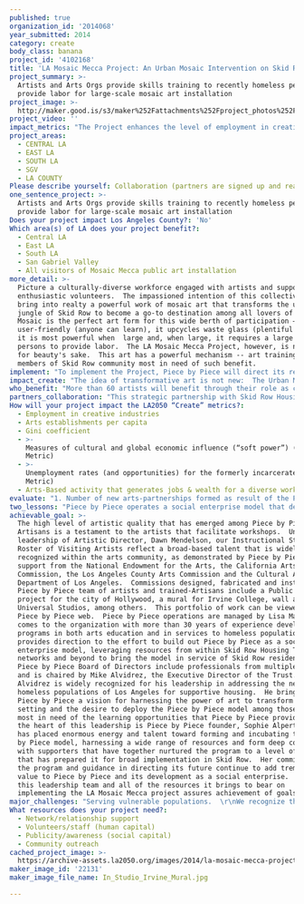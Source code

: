 ```yaml
---
published: true
organization_id: '2014068'
year_submitted: 2014
category: create
body_class: banana
project_id: '4102168'
title: 'LA Mosaic Mecca Project: An Urban Mosaic Intervention on Skid Row'
project_summary: >-
  Artists and Arts Orgs provide skills training to recently homeless persons to
  provide labor for large-scale mosaic art installation
project_image: >-
  http://maker.good.is/s3/maker%252Fattachments%252Fproject_photos%252Fimages%252F22131%252Fdisplay%252FIn_Studio_Irvine_Mural.jpg=c570x385
project_video: ''
impact_metrics: "The Project enhances the level of employment in creative industry by tapping the professional involvements of creative artists in the fields of design, visual art, public art, and art installations.  Further, the Project establishes a new creative industry by expanding the Piece by Piece social enterprise infrastructure to include many more workshops and training sites.  Exposure to Piece by Piece brought through the project is anticipated to expand its networks and sustainable resources  such that expansion brought through the project will institutionalize within the organization for the years that follow.  Piece by Piece currently engages 22 artists for programming; we anticipate the need to double this roster in 2015 in the context of the LA Mosaic Mecca Project and continue that trajectory of growth in service to workshop/training sites implemented in 2015 that remain in place for years to follow.\r\n\r\nThe core Artisan team trained by Piece by Piece over the years it served South Los Angeles is comprised largely of Latino members, many with limited English skill.  The accomplishment of Piece by Piece in providing training and opportunity to this disenfranchised and ethnically diverse group is a testament to the leverage of art for building impactful community that fosters readiness for career advancement.  The LA Mosaic Mecca project holds the potential of impacting, among Los Angelenos, the gini coefficient suggesting inequality of income and wealth evidenced among multi-cultural populations that face barriers to education and employment opportunity effecting their capacity to generate wealth, stability and self-sufficiency in their lives.\r\n\r\nThe project additionally holds the promise of contributing to the cultural mecca that is Los Angeles.  It builds upon the many world-class art and performance spaces that reside in the north sections of the city center and extends this reach South.  Coupled with the vibrant art activity currently taking place along the Art-Walk corridor and in the Arts District east of Alameda, the LA Mosaic Mecca Project, when implemented in Skid Row, improves the inclusivity of the Skid Row area in the ongoing Creative Renaissance that has been nourished in Los Angeles for more than a decade.  \r\n"
project_areas:
  - CENTRAL LA
  - EAST LA
  - SOUTH LA
  - SGV
  - LA COUNTY
Please describe yourself: Collaboration (partners are signed up and ready to hit the ground running!)
one_sentence_project: >-
  Artists and Arts Orgs provide skills training to recently homeless persons to
  provide labor for large-scale mosaic art installation
Does your project impact Los Angeles County?: 'No'
Which area(s) of LA does your project benefit?:
  - Central LA
  - East LA
  - South LA
  - San Gabriel Valley
  - All visitors of Mosaic Mecca public art installation
more_detail: >-
  Picture a culturally-diverse workforce engaged with artists and supported by
  enthusiastic volunteers.  The impassioned intention of this collective is to
  bring into realty a powerful work of mosaic art that transforms the urban
  jungle of Skid Row to become a go-to destination among all lovers of art. 
  Mosaic is the perfect art form for this wide berth of participation – it is
  user-friendly (anyone can learn), it upcycles waste glass (plentiful supply),
  it is most powerful when  large and, when large, it requires a large number of
  persons to provide labor.  The LA Mosaic Mecca Project, however, is not art
  for beauty's sake.  This art has a powerful mechanism -- art training to
  members of Skid Row community most in need of such benefit.
implement: "To implement the Project, Piece by Piece will direct its resources and networks of support toward the planning and design for a major mosaic installation in Skid Row.   Our partner, the Trust, enjoys deep connections in the downtown community and will assist our effort to identify an appropriate location for the LA Mosaic Mecca installation.  Our training programs will focus on skill sets and special topics that prepare participants to serve as Artisans for Mosaic design, fabrication and installation.  We will engage more than 60 Visiting Artists, including both from among the roster of Mosaic, Design and Public Art professionals who have previously served Piece by Piece and outreach to new artists supplying knowledge, skill and talent to the project.  We will form new partnerships, including with the Digital Mural Lab of UCLA SPARC, a unique research and teaching facility that brings state of the art computer technology to the production of community-based art.  We will engage our Social Media Manager toward the end of connecting Los Angeles, city-wide, to our Mosaic Mecca ambitions.  We will gain the support of representatives of the City, and of the local business community that is rapidly expanding within downtown neighborhoods in and surrounding the Skid Row area, including both the Spring Street Arts Corridor and the Arts District.  To provide full public access to the Mosaic Mecca activity, we will open a storefront withing Arts District Flea, and take part in events organized through Grand Performances, Renegade Craft Fair and KCRW Summer Nights, among others.  Our outreach will include extensive search for volunteers to assist the Mosaic Mecca Project at every level – from planning and design to prep and installations.  \r\nSteps toward completing the LA Mosaic Mecca project are in keeping with the daily operations of Piece by Piece.  Operations include learning workshops for participants at every level, training labs for participants advancing toward Artisan achievement, special topics instruction from Visiting Artists in Piece by Piece studio, and professional development for Piece by Piece Artist Instructors charged with design and fabrication challenges.  Our Program Director and Instructional staff will engage in advanced technology training to support their role in leading planning and design of a public art mosaic of scale that is suited to the chosen site.\r\n"
impact_create: "The idea of transformative art is not new:  The Urban Mosaic Intervention conducted in Chile by Isadora Paz Lopez was manifested for a town bisected by concrete rails.  Photos at www.mosaicartnow are not easily forgotten.  In Chile the need was for transforming an ugly landscape.  In Los Angeles the need is toward recognizing the resource of artists for addressing urban problems within systems of education, social service, workforce development, government and urban planning.\r\n\r\nThe project will put artists to work.  It has been established through research that artists can be a creative engine for a thriving society, yet opportunities for engagement remains limited.  The project offers work for artists that connects them with a broader community and brings recognition to their contributions as change-makers.  The visibility of the project in promoting the role of artists as not only creators but also problem-solvers, collaborators, community-builders, teachers, leaders and agents for change can guide the future of LA in recognizing the role of artists as a critical to education, urban development, and social needs at every level.  In 2050, LA can be the best place for artists to work and to live and to be recognized for how their contributions impact the community at every level.  \r\n\r\nThe proposed mosaic intervention will manifest as an outcome of training extended to residents of Skid Row who are vulnerable to homelessness.  These participants, paired and mentored by a large corp of professional artists, will perform the labor as a culminating thesis for their own advancement in creative learning and skill.  Following a training that includes both soft skills (working in teams, following instruction, complying with rules) and hard skills (design, craft and mosaic fabrication technique), participants succeed in not only directly producing a lasting work of art that brings beauty to their immediate surrounding, but also job experience that strongly lends to their potential for future employment.  Skid Row Residents often share the characteristic of poor education, limited opportunity and other conditions stemming from poverty.  The potential for creating opportunity through artmaking among this population helps to reduce the divide that has made homelessness a realty in our city.  Art as a vehicle to individual security and success will make LA a better place to create in 2050, and a better place for everyone to live.\r\n"
who_benefit: "More than 60 artists will benefit through their role as change-agents, more than doubling the roster of artists currently with Piece by Piece.  More than 100 Skid Row Residents will benefit through arts learning, skills training and transitional employment.  Some among these will springboard toward their own career as artists.  Others will attain permanent employment as a result of the job experience impact on their resume.  300 community volunteers will gain connection with artists and with their own creativity and deepen their commitment to ending homelessness and making LA a better place for all of its residents.  Those who live, work or frequent the site chosen for the LA Mosaic Mecca will benefit from the beautification.  The many groups currently working to develop economy and culture in districts that comprise the city’s core will benefit from enhanced connectivity stemming from the project’s implementation and broad outreach for inputs and support.  \r\n\r\nThe Project will transition Piece by Piece to a next level, solidifying its practices and metrics toward becoming a robust arts establishment.  As a social enterprise centered on arts-training and transitional employment that lends to career development both within the arts and in other industries, the advancement of the organization brings to Los Angeles a new model for engaging art to meet workforce development needs and achieve social ends.\r\n\r\nThe project re-thinks the purposes of a skills training program.  It is heavily inspired by expansive research that has proven that art learning can advance skill, knowledge, problem-solving and critical thinking at a rate that academic learning does not.  Arts learning speaks to multiple modes:  practicing concrete experience and active experimentation as well as reflection and conceptualization.  Art offers learning that is accessible to people of all backgrounds, and ethnicities, and is a learning that is not impaired by language barriers.  Making art central to workforce development offers participants, many with little education and limited employment experience, the opportunity to grow soft skills -- such as following instruction, complying with rules, and working in teams – while simultaneously developing hard skills in mosaic design, technique and fabrication.  The innovation is with applying arts learning to  workforce development practice.  The model offers transitional employment as well as skills training for income earned as trained Artisan."
partners_collaboration: "This strategic partnership with Skid Row Housing Trust brings to Piece by Piece the resource of direct collaboration with personnel working within each of the Trust’s 24 buildings in Skid Row, the resource of  administrative staffing, and a permanent studio space for located in the Trust’s Star Apartment Complex.\r\n\r\nAccess to quality artists and state-of-the-art design and fabrication resources allows Piece by Piece team to “go big” in their vision for creating public art.  The project will be formed from a spirit of city-wide collaboration and will cultivate new strategic partnerships with key Los Angeles art resources such as the Social and Public Art Resource Center (SPARC) in Venice and the Self Help Graphics & Art in East Los Angeles.  Both organizations offer deep knowledge and extensive resources that lend to creative transformation in Los Angeles urban environments.  \r\n\r\nOur social enterprise partners include corporations, small businesses, and other agencies who support our Job Readiness Program through quantity order of mosaic pieces, for large-scale project commissions, as well as by carrying our product line in retail environments. These partners include Universal Studios, Irvine College, CRA/LA among many others.\r\n\r\nOther partners will include a wide range of volunteers, including students, working professionals, retirees, and corporate groups as well as engagement with other Skid Row agencies that share our objectives toward addressing needs among vulnerable populations.  A partnership in place with the Downtown Women’s Center engages the Center’s Job Developer in assisting human resources role in recruiting Skid Row candidates for permanent job placement within the Piece by Piece social-enterprise as studio and sales associates.\r\nFactors critical to success: (1) Partnership with SRHT -- brings to bear an extensive network of private and public resources and connections that make the project possible, (2) Artist Involvement -- Through funding support from the NEA and others, Piece by Piece engages a roster of more than 25 professional artists, and will expand this roster significantly; (3) Arts-Network -- The Project will form meaningful partnership with individual artists, and also arts organizations with the talent and resources for lending support toward successful planning, design and coordination of a large Public Art installation.\r\n"
How will your project impact the LA2050 “Create” metrics?:
  - Employment in creative industries
  - Arts establishments per capita
  - Gini coefficient
  - >-
    Measures of cultural and global economic influence (“soft power”) (Dream
    Metric)
  - >-
    Unemployment rates (and opportunities) for the formerly incarcerated (Dream
    Metric)
  - Arts-Based activity that generates jobs & wealth for a diverse workforce
evaluate: "1. Number of new arts-partnerships formed as result of the Project  …. As measured by formation of MOU’s with Arts Orgs, contractual agreements with art and design professionals, and other documents substantiating collaboration\r\n\r\n2. Number of Recently-Homeless Individuals attaining Training and Transitional Employment … As measured by participant tracking metrics\r\n\r\n3. Meaningful Public Art Installation … as Measured by completion of LA Mosaic Mecca Artwork and community response to the work collected through participant surveys and on-line survey outreach\r\n\r\n4. Meaningful Artist Engagement … as tracked through tracking of compensations conveyed to Artists partnering on the project, Artist Inputs gained through interview & survey assessments, level of Press directed to Artist Engagement in the project, and enhancements to Artist resumes and career path cultivated by the project\r\n\r\n5. Meaningful Workforce Development …. As assessed through tracking of compensations conveyed to Skid Row participants, participant success in Transitional Employment role, and successful transition of participants to permanent employment cultivated through work experience on the project.\r\n\r\nIn addition to the above metrics, the Project will assess its achievements in terms of the personal success of Skid Row Residents who retain housing and/or attain employment following their participation in the Project.  This objective will be assessed via measures and tools utilized by Case Management  staffing in tracking success among individual Residents of Trust buildings.  This metric is of tremendous value in broadening perspectives and dialogue as to best practices in fostering an end to homelessness.  We view the practice of Arts-based Learning and Training as a critical new element within this field of research.  To this end, we wish also to measure and assess the number of art-community connections improved as result of the Project through tally of Arts Organizations newly-connected in support of the Project, and follow-up interview with such organizations pointed at creating lasting and meaningful engagements that focus on solutions to the thus-far intractable problem of homelessness in Los Angeles.  We believe that connections within the rich and diverse cultural resources throughout the city can better serve solutions to this problem.\r\n"
two_lessons: "Piece by Piece operates a social enterprise model that deploys professional artists to provide skills training to economically disenfranchised and vulnerable persons who take part in transitional employment and training that prepares them for permanent job placement.  Trainees achieving Artisan status additionally earn income through engagement in mosaic art projects commissioned to Piece by Piece.  Lessons informing our solution include\r\n\r\n1 – Persons facing challenges to financial stability and productive participation in society stemming from poverty flourish when given tools and opportunity through Arts Learning\r\n\r\n2 – Artists, when tasked with the challenge of addressing the intractable problem of homelessness and economic inequity bring to bear enormous resources for empowering disenfranchised populations and fostering meaningful community engagement.\r\n\r\nFor over seven years Piece by Piece has built and tested its model for engaging artists to train underserved community members to earn income through mosaic artmaking activity.  In recent months, the program engaged 22 artists to train 60 Participants who in turn completed a number of outstanding projects including a city-commissioned public art mosaic.  An array of projects are highlighted on the Piece by Piece website.\r\n\r\nTo grow its program Piece by Piece has partnered with Skid Row Housing Trust, a well-respected provider of supportive housing in Skid Row.  The Trust operates to provide services within its 24 apartment buildings housing persons vulnerable to homelessness.  A Partnership Agreement supports Piece by Piece substantially through both the administrative infrastructure it makes available and through collaboration in Piece by Piece activities among direct service staff deployed in buildings owned and operated by the Trust.  The partnership additionally provides tangible resources such as workshop space and logistical support.  Importantly, the extensive program staffing with Trust buildings, including case managers, counselors, health professionals and advocates supporting both the recently incarcerated and veterans significantly reduce challenges in providing effective arts learning experiences and employment opportunity.\r\n"
achievable_goal: >-
  The high level of artistic quality that has emerged among Piece by Piece
  Artisans is a testament to the artists that facilitate workshops.  Under the
  leadership of Artistic Director, Dawn Mendelson, our Instructional Staff and
  Roster of Visiting Artists reflect a broad-based talent that is widely
  recognized within the arts community, as demonstrated by Piece by Piece
  support from the National Endowment for the Arts, the California Arts
  Commission, the Los Angeles County Arts Commission and the Cultural Affairs
  Department of Los Angeles.  Commissions designed, fabricated and installed by
  Piece by Piece team of artists and trained-Artisans include a Public Art
  project for the city of Hollywood, a mural for Irvine College, wall art for
  Universal Studios, among others.  This portfolio of work can be viewed on the
  Piece by Piece web.  Piece by Piece operations are managed by Lisa Marsh, who
  comes to the organization with more than 30 years of experience developing
  programs in both arts education and in services to homeless populations.  She
  provides direction to the effort to build out Piece by Piece as a social
  enterprise model, leveraging resources from within Skid Row Housing Trust
  networks and beyond to bring the model in service of Skid Row residents. 
  Piece by Piece Board of Directors include professionals from multiple fields
  and is chaired by Mike Alvidrez, the Executive Director of the Trust.  Mr.
  Alvidrez is widely recognized for his leadership in addressing the need among
  homeless populations of Los Angeles for supportive housing.  He brings to
  Piece by Piece a vision for harnessing the power of art to transform the urban
  setting and the desire to deploy the Piece by Piece model among those who are
  most in need of the learning opportunities that Piece by Piece provides.  At
  the heart of this leadership is Piece by Piece founder, Sophie Alpert.  Sophie
  has placed enormous energy and talent toward forming and incubating the Piece
  by Piece model, harnessing a wide range of resources and form deep connections
  with supporters that have together nurtured the program to a level of success
  that has prepared it for broad implementation in Skid Row.  Her commitment to
  the program and guidance in directing its future continue to add tremendous
  value to Piece by Piece and its development as a social enterprise.  Together,
  this leadership team and all of the resources it brings to bear on
  implementing the LA Mosaic Mecca project assures achievement of goals.
major_challenges: "Serving vulnerable populations.  \r\nWe recognize that challenges are inherent to any project that centers on the participation of at-risk and vulnerable populations.  The Mosaic Mecca project centers on arts-learning activity directed to residents of housing aimed at stabilizing vulnerable individuals, including recently-homeless veterans, homeless persons who have been recently-incarcerated and others who face challenges stemming from substance addiction, mental illness, physical disability and similar characteristics observed among those who live well below poverty level.  The strategy to assure success includes close collaboration with Trust counselors, case managers and other program staff dedicated to supporting the success of Residents in retaining stable housing, improving wellness and enhancing self-sufficiency.  Importantly, the extensive program staffing with Trust buildings, including case managers, counselors, health professionals and advocates supporting both the recently incarcerated and veterans significantly reduce challenges in providing effective arts learning experiences and employment opportunity.\r\n\r\nPublic Art Coordination.  \r\nCreating a major public art mosaic manifested through broad community participation (artists, volunteers, groups) in partnering with our trained Artisans (and Artisans in training) will require broad partnership with other Arts organizations and resources centered on design and creation of public art as well as service organizations within Skid Row.  Our leadership team is well positioned to solicit support from every sector, and will foster a spirit of collaboration as a strategy for successful completion of the project.\r\n"
What resources does your project need?:
  - Network/relationship support
  - Volunteers/staff (human capital)
  - Publicity/awareness (social capital)
  - Community outreach
cached_project_image: >-
  https://archive-assets.la2050.org/images/2014/la-mosaic-mecca-project-an-urban-mosaic-intervention-on-skid-row/maker.good.is/s3/maker%252Fattachments%252Fproject_photos%252Fimages%252F22131%252Fdisplay%252FIn_Studio_Irvine_Mural.jpg=c570x385.jpg
maker_image_id: '22131'
maker_image_file_name: In_Studio_Irvine_Mural.jpg

---
```

